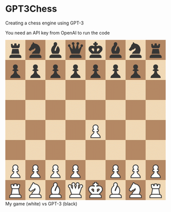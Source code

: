 # GPT3Chess
Creating a chess engine using GPT-3 

You need an API key from OpenAI to run the code

![game-vs-gpt3](https://github.com/ShamzGuy/GPT3Chess/blob/main/game_vs_gpt3.gif)
My game (white) vs GPT-3 (black)

